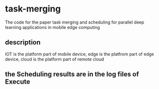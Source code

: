 # task-merging
The code for the paper task merging and scheduling for parallel deep learning applications in mobile edge computing

## description
IOT is the platform part of mobile device, edge is the platfrom part of edge device, cloud is the platform part of remote cloud


## the Scheduling results are in the log files of Execute
